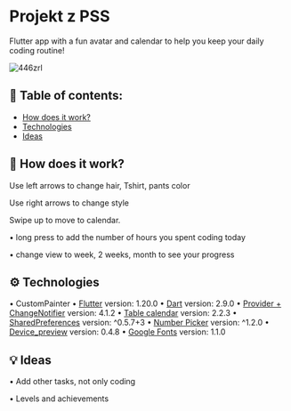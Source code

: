 
# Projekt z PSS

Flutter app with a fun avatar and calendar to help you keep your daily coding routine!

![446zrl](https://user-images.githubusercontent.com/64398325/83942454-be4f9700-a7f3-11ea-8d06-c5069712cf87.gif)

## 📖 Table of contents:
- [How does it work?](#How-does-it-work?)
- [Technologies](#Technologies)
- [Ideas](#Ideas)

## 🧐 How does it work?

Use left arrows to change hair, Tshirt, pants color

Use right arrows to change style

Swipe up to move to calendar.

  • long press to add the number of hours you spent coding today
  
  • change view to week, 2 weeks, month to see your progress

## ⚙️ Technologies 
  • CustomPainter 
  • [Flutter](https://flutter.dev/) version: 1.20.0
  • [Dart](https://dart.dev/) version: 2.9.0
  • [Provider + ChangeNotifier](https://pub.dev/packages/provider) version: 4.1.2
  • [Table calendar](https://pub.dev/packages/table_calendar) version: 2.2.3
  • [SharedPreferences](https://pub.dev/packages/shared_preferences) version: ^0.5.7+3
  • [Number Picker](https://pub.dev/packages/numberpicker) version: ^1.2.0
  • [Device_preview](https://pub.dev/packages/device_preview) version: 0.4.8
  • [Google Fonts](https://pub.dev/packages/google_fonts) version: 1.1.0

 ## 💡 Ideas
  • Add other tasks, not only coding
  
  • Levels and achievements
  
  
